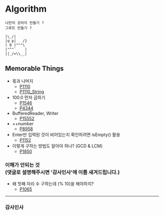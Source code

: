# Algorithm

```
나만의 강아지 만들기 ? 
그루트 만들기 ?

|\_/|
|q p|   /}
( 0 )"""\
|"^"`    |
||_/=\\__|
```

## Memorable Things
* 몫과 나머지
    * [P1110](./src/com/algorithm/baekjoon/problem/chap4/P1110.java)<br/>
    * [P1110_String](./src/com/algorithm/baekjoon/problem/chap4/P1110_String.java)
* 100.0 먼저 곱하기
    * [P1546](./src/com/algorithm/baekjoon/problem/chap4/P1546.java)<br/>
    * [P4344](./src/com/algorithm/baekjoon/problem/chap4/P4344.java)
* BufferedReader, Writer
    * [P15552](./src/com/algorithm/baekjoon/problem/chap3/P15552.java)
* ++number
    * [P8958](./src/com/algorithm/baekjoon/problem/chap6/P8958.java)
* Enter만 입력된 것이 비어있는지 확인하려면 isEmpty() 활용
    * [P1152](./src/com/algorithm/baekjoon/problem/chap6/P1152.java)
* 이렇게 구하는 방법도 알아야 하나? (GCD & LCM)
    * [P1850](./src/com/algorithm/baekjoon/problem/chap18/P1850.java)

### 이해가 안되는 것<br/>(댓글로 설명해주시면 '감사인사'에 이름 새겨드립니다.)
* 왜 첫째 자리 수 구하는데 (% 10)을 해야하지?
    * [P1065](./src/com/algorithm/baekjoon/problem/chap5/P1065.java)
    
---

### 감사인사

